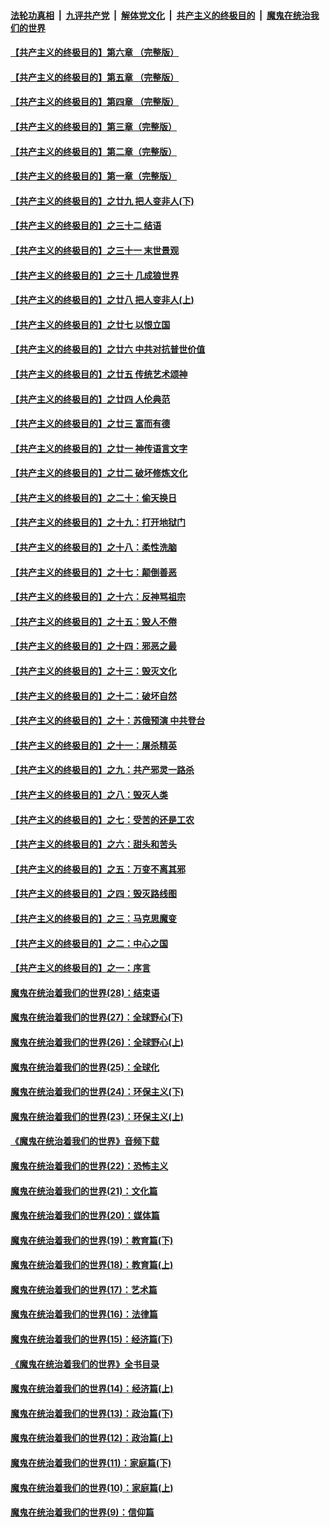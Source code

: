 ####  [法轮功真相](../../../../basic/blob/master/README.md?t=02220213) &nbsp;|&nbsp; [九评共产党](../../../../9ping.md/blob/master/README.md?t=02220213) &nbsp;|&nbsp; [解体党文化](../../../../jtdwh.md/blob/master/README.md?t=02220213)  &nbsp;|&nbsp; [共产主义的终极目的](../../../../gczydzjmd.md/blob/master/README.md?t=02220213) &nbsp;|&nbsp; [魔鬼在统治我们的世界](../../../../mgztzwmdsj.md/blob/master/README.md?t=02220213) 

#### [【共产主义的终极目的】第六章 （完整版）](../pages/nsc422/n11428913.md?t=02220213) 

#### [【共产主义的终极目的】第五章 （完整版）](../pages/nsc422/n11428912.md?t=02220213) 

#### [【共产主义的终极目的】第四章 （完整版）](../pages/nsc422/n11428907.md?t=02220213) 

#### [【共产主义的终极目的】第三章（完整版）](../pages/nsc422/n11428848.md?t=02220213) 

#### [【共产主义的终极目的】第二章（完整版）](../pages/nsc422/n11428831.md?t=02220213) 

#### [【共产主义的终极目的】第一章（完整版）](../pages/nsc422/n11417651.md?t=02220213) 

#### [【共产主义的终极目的】之廿九 把人变非人(下)](../pages/nsc422/n11344140.md?t=02220213) 

#### [【共产主义的终极目的】之三十二 结语](../pages/nsc422/n11360535.md?t=02220213) 

#### [【共产主义的终极目的】之三十一 末世景观](../pages/nsc422/n11351129.md?t=02220213) 

#### [【共产主义的终极目的】之三十 几成狼世界](../pages/nsc422/n11348280.md?t=02220213) 

#### [【共产主义的终极目的】之廿八 把人变非人(上)](../pages/nsc422/n11340492.md?t=02220213) 

#### [【共产主义的终极目的】之廿七 以恨立国](../pages/nsc422/n11336944.md?t=02220213) 

#### [【共产主义的终极目的】之廿六 中共对抗普世价值](../pages/nsc422/n11324785.md?t=02220213) 

#### [【共产主义的终极目的】之廿五 传统艺术颂神](../pages/nsc422/n11296396.md?t=02220213) 

#### [【共产主义的终极目的】之廿四 人伦典范](../pages/nsc422/n11296397.md?t=02220213) 

#### [【共产主义的终极目的】之廿三 富而有德](../pages/nsc422/n11283598.md?t=02220213) 

#### [【共产主义的终极目的】之廿一 神传语言文字](../pages/nsc422/n11263265.md?t=02220213) 

#### [【共产主义的终极目的】之廿二 破坏修炼文化](../pages/nsc422/n11245728.md?t=02220213) 

#### [【共产主义的终极目的】之二十：偷天换日](../pages/nsc422/n11238846.md?t=02220213) 

#### [【共产主义的终极目的】之十九：打开地狱门](../pages/nsc422/n11206376.md?t=02220213) 

#### [【共产主义的终极目的】之十八：柔性洗脑](../pages/nsc422/n11199994.md?t=02220213) 

#### [【共产主义的终极目的】之十七：颠倒善恶](../pages/nsc422/n11179782.md?t=02220213) 

#### [【共产主义的终极目的】之十六：反神骂祖宗](../pages/nsc422/n11166798.md?t=02220213) 

#### [【共产主义的终极目的】之十五：毁人不倦](../pages/nsc422/n11166792.md?t=02220213) 

#### [【共产主义的终极目的】之十四：邪恶之最](../pages/nsc422/n11150249.md?t=02220213) 

#### [【共产主义的终极目的】之十三：毁灭文化](../pages/nsc422/n11135227.md?t=02220213) 

#### [【共产主义的终极目的】之十二：破坏自然](../pages/nsc422/n11135214.md?t=02220213) 

#### [【共产主义的终极目的】之十：苏俄预演 中共登台](../pages/nsc422/n11118424.md?t=02220213) 

#### [【共产主义的终极目的】之十一：屠杀精英](../pages/nsc422/n11118442.md?t=02220213) 

#### [【共产主义的终极目的】之九：共产邪灵一路杀](../pages/nsc422/n11114139.md?t=02220213) 

#### [【共产主义的终极目的】之八：毁灭人类](../pages/nsc422/n11108503.md?t=02220213) 

#### [【共产主义的终极目的】之七：受苦的还是工农](../pages/nsc422/n11101809.md?t=02220213) 

#### [【共产主义的终极目的】之六：甜头和苦头](../pages/nsc422/n11096971.md?t=02220213) 

#### [【共产主义的终极目的】之五：万变不离其邪](../pages/nsc422/n11091285.md?t=02220213) 

#### [【共产主义的终极目的】之四：毁灭路线图](../pages/nsc422/n11086284.md?t=02220213) 

#### [【共产主义的终极目的】之三：马克思魔变](../pages/nsc422/n11061941.md?t=02220213) 

#### [【共产主义的终极目的】之二：中心之国](../pages/nsc422/n11047728.md?t=02220213) 

#### [【共产主义的终极目的】之一：序言](../pages/nsc422/n11086077.md?t=02220213) 

#### [魔鬼在统治着我们的世界(28)：结束语](../pages/nsc422/n10936246.md?t=02220213) 

#### [魔鬼在统治着我们的世界(27)：全球野心(下)](../pages/nsc422/n10928319.md?t=02220213) 

#### [魔鬼在统治着我们的世界(26)：全球野心(上)](../pages/nsc422/n10900318.md?t=02220213) 

#### [魔鬼在统治着我们的世界(25)：全球化](../pages/nsc422/n10788205.md?t=02220213) 

#### [魔鬼在统治着我们的世界(24)：环保主义(下)](../pages/nsc422/n10695307.md?t=02220213) 

#### [魔鬼在统治着我们的世界(23)：环保主义(上)](../pages/nsc422/n10688613.md?t=02220213) 

#### [《魔鬼在统治着我们的世界》音频下载](../pages/nsc422/n10635553.md?t=02220213) 

#### [魔鬼在统治着我们的世界(22)：恐怖主义](../pages/nsc422/n10614727.md?t=02220213) 

#### [魔鬼在统治着我们的世界(21)：文化篇](../pages/nsc422/n10597706.md?t=02220213) 

#### [魔鬼在统治着我们的世界(20)：媒体篇](../pages/nsc422/n10586579.md?t=02220213) 

#### [魔鬼在统治着我们的世界(19)：教育篇(下)](../pages/nsc422/n10564808.md?t=02220213) 

#### [魔鬼在统治着我们的世界(18)：教育篇(上)](../pages/nsc422/n10526970.md?t=02220213) 

#### [魔鬼在统治着我们的世界(17)：艺术篇](../pages/nsc422/n10499093.md?t=02220213) 

#### [魔鬼在统治着我们的世界(16)：法律篇](../pages/nsc422/n10485969.md?t=02220213) 

#### [魔鬼在统治着我们的世界(15)：经济篇(下)](../pages/nsc422/n10469975.md?t=02220213) 

#### [《魔鬼在统治着我们的世界》全书目录](../pages/nsc422/n10464261.md?t=02220213) 

#### [魔鬼在统治着我们的世界(14)：经济篇(上)](../pages/nsc422/n10457370.md?t=02220213) 

#### [魔鬼在统治着我们的世界(13)：政治篇(下)](../pages/nsc422/n10448270.md?t=02220213) 

#### [魔鬼在统治着我们的世界(12)：政治篇(上)](../pages/nsc422/n10444576.md?t=02220213) 

#### [魔鬼在统治着我们的世界(11)：家庭篇(下)](../pages/nsc422/n10440961.md?t=02220213) 

#### [魔鬼在统治着我们的世界(10)：家庭篇(上)](../pages/nsc422/n10435448.md?t=02220213) 

#### [魔鬼在统治着我们的世界(9)：信仰篇](../pages/nsc422/n10432159.md?t=02220213) 

